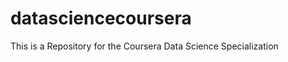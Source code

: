 datasciencecoursera
===================

This is a Repository for the Coursera Data Science Specialization
